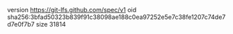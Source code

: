 version https://git-lfs.github.com/spec/v1
oid sha256:3bfad50323b839f91c38098ae188c0ea97252e5e7c38fe1207c74de7d7e0f7b7
size 31814
